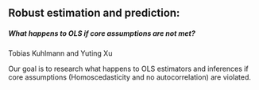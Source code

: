 ## Robust estimation and prediction: 
##### What happens to OLS if core assumptions are not met?

Tobias Kuhlmann and Yuting Xu

Our goal is to research what happens to OLS estimators and inferences if core assumptions (Homoscedasticity and no autocorrelation) are violated. 
